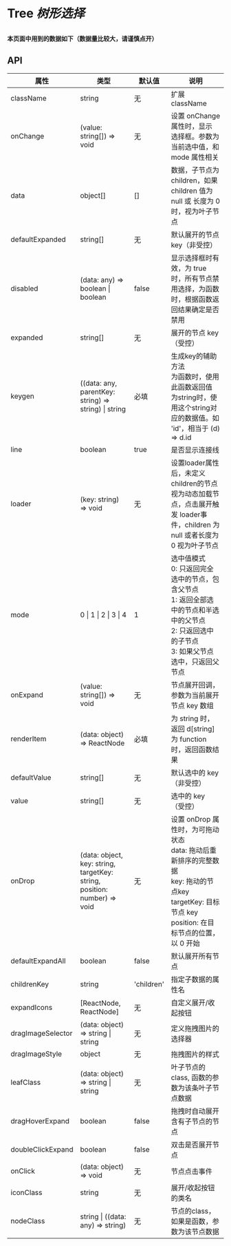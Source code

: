 # Tree *树形选择*

## 

#### 本页面中用到的数据如下（数据量比较大，请谨慎点开）
<example name="data" />

<example />

## API

| 属性 | 类型 | 默认值 | 说明 |
| --- | --- | --- | --- |
| className | string | 无 | 扩展className |
| onChange | (value: string[]) => void | 无 | 设置 onChange 属性时，显示 选择框。参数为当前选中值，和 mode 属性相关 |
| data | object[] | [] | 数据，子节点为children，如果 children 值为 null 或 长度为 0 时，视为叶子节点 |
| defaultExpanded | string[] | 无 | 默认展开的节点 key（非受控） |
| disabled | (data: any) => boolean \| boolean | false | 显示选择框时有效，为 true 时，所有节点禁用选择，为函数时，根据函数返回结果确定是否禁用 |
| expanded | string[] | 无 | 展开的节点 key （受控） |
| keygen | ((data: any, parentKey: string) => string) \| string | 必填 | 生成key的辅助方法<br />为函数时，使用此函数返回值<br />为string时，使用这个string对应的数据值。如 'id'，相当于 (d) => d.id |
| line | boolean | true | 是否显示连接线 |
| loader | (key: string) => void | 无 | 设置loader属性后，未定义children的节点视为动态加载节点，点击展开触发 loader事件，children 为 null 或者长度为 0 视为叶子节点 |
| mode | 0 \| 1 \| 2 \| 3 \| 4 | 1 | 选中值模式<br />0: 只返回完全选中的节点，包含父节点<br />1: 返回全部选中的节点和半选中的父节点<br />2: 只返回选中的子节点<br />3: 如果父节点选中，只返回父节点 |
| onExpand | (value: string[]) => void | 无 | 节点展开回调，参数为当前展开节点 key 数组 |
| renderItem | (data: object) => ReactNode | 必填 | 为 string 时，返回 d\[string]<br />为 function 时，返回函数结果 |
| defaultValue | string[] | 无 | 默认选中的 key （非受控） | 
| value | string[] | 无 | 选中的 key （受控） | 
| onDrop | (data: object, key: string, targetKey: string, position: number) => void | 无 | 设置 onDrop 属性时，为可拖动状态<br />data: 拖动后重新排序的完整数据<br />key: 拖动的节点key<br />targetKey: 目标节点 key<br />position: 在目标节点的位置，以 0 开始 | 
| defaultExpandAll | boolean | false | 默认展开所有节点 | 
| childrenKey | string | 'children' | 指定子数据的属性名 |
| expandIcons | \[ReactNode, ReactNode] | 无 | 自定义展开/收起按钮 |
| dragImageSelector | (data: object) => string \| string | 无 | 定义拖拽图片的选择器 |
| dragImageStyle | object | 无 | 拖拽图片的样式 |
| leafClass | (data: object) => string \| string | 无 | 叶子节点的 class, 函数的参数为该条叶子节点数据 |
| dragHoverExpand | boolean | false | 拖拽时自动展开含有子节点的节点 |
| doubleClickExpand | boolean | false | 双击是否展开节点 |
| onClick | (data: object) => void | 无 | 节点点击事件 |
| iconClass | string | 无 | 展开/收起按钮的类名 |
| nodeClass | string \| ((data: any) => string) | 无 | 节点的class，如果是函数，参数为该节点数据 |
